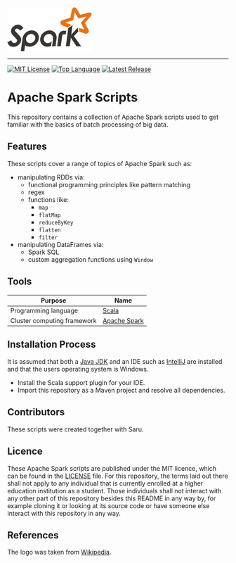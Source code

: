 <img src=resources/apache_spark_logo.png alt="Scala Logo" width="192" height="100">

--------------------------------------------------------------------------------
[![MIT License](https://img.shields.io/badge/license-MIT-green.svg)](LICENSE)
[![Top Language](https://img.shields.io/github/languages/top/johanneshagspiel/apache-spark-scripts
)](https://github.com/johanneshagspiel/apache-spark-scripts)
[![Latest Release](https://img.shields.io/github/v/release/johanneshagspiel/apache-spark-scripts)](https://github.com/johanneshagspiel/apache-spark-scripts/releases/)

# Apache Spark Scripts

This repository contains a collection of Apache Spark scripts used to get familiar with the basics of batch processing of big data.

## Features

These scripts cover a range of topics of Apache Spark such as:

- manipulating RDDs via:
  - functional programming principles like pattern matching
  - regex
  - functions like:
    - `map`
    - `flatMap`
    - `reduceByKey`
    - `flatten`
    - `filter`
- manipulating DataFrames via:
  - Spark SQL
  - custom aggregation functions using `Window`

## Tools

| Purpose                                                        | Name                             |
|----------------------------------------------------------------|----------------------------------|
| Programming language                                           | [Scala](https://scala-lang.org/) |
| Cluster computing framework | [Apache Spark](https://spark.apache.org/)                 |

## Installation Process

It is assumed that both a [Java JDK](https://openjdk.org/) and an IDE such as [IntelliJ](https://www.jetbrains.com/idea/) are installed and that the users operating system is Windows.

- Install the Scala support plugin for your IDE.
- Import this repository as a Maven project and resolve all dependencies.

## Contributors

These scripts were created together with Saru.

## Licence

These Apache Spark scripts are published under the MIT licence, which can be found in the [LICENSE](LICENSE) file. For this repository, the terms laid out there shall not apply to any individual that is currently enrolled at a higher education institution as a student. Those individuals shall not interact with any other part of this repository besides this README in any way by, for example cloning it or looking at its source code or have someone else interact with this repository in any way.

## References

The logo was taken from [Wikipedia](https://upload.wikimedia.org/wikipedia/commons/e/ea/Spark-logo-192x100px.png). 
